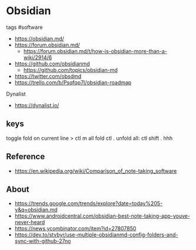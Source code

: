 # Obsidian
tags #software
* https://obsidian.md/
* https://forum.obsidian.md/
	* https://forum.obsidian.md/t/how-is-obsidian-more-than-a-wiki/2914/6
* https://github.com/obsidianmd
	* https://github.com/topics/obsidian-md
* https://twitter.com/obsdmd
* https://trello.com/b/Psqfqp7I/obsidian-roadmap

Dynalist
* https://dynalist.io/
## keys
toggle fold on current line > ctl m
all fold ctl .
unfold all: ctl shift .
hhh

## Reference
* https://en.wikipedia.org/wiki/Comparison_of_note-taking_software

## About
* https://trends.google.com/trends/explore?date=today%205-y&q=obsidian.md
* https://www.androidcentral.com/obsidian-best-note-taking-app-youve-never-heard
* https://news.ycombinator.com/item?id=27807850
* https://dev.to/stvbyr/use-multiple-obsidianmd-config-folders-and-sync-with-github-27no